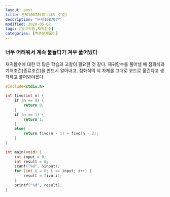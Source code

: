 ```yaml
---
layout: post
title: 문제10870(피보나치 수열)
description: "문제10870번"
modified: 2020-05-02
tags: [알고리즘,재귀함수]
categories: [백준문제풀이]
---
```

### 너무 어려워서 계속 붙들다가 겨우 풀어냈다
재귀함수에 대한 더 많은 학습과 고찰이 필요한 것 같다.
재귀함수를 풀어낼 때 점화식과 기저조건(종료조건)을 반드시 알아내고,
점화식의 식 자체를 그대로 코드로 옮긴다고 생각하고 풀어봐야겠다.
```c
#include<stdio.h>

int fivo(int n) {
	if (n == 0) {
		return 0;
	}
	if (n == 1) {
		return 1;
	}
	else{
		return fivo(n - 1) + fivo(n - 2);
	}
}

int main(void) {
	int input = 0;
	int result = 0;
	scanf("%d", &input);
	for (int i = 0; i <= input; i++) {
		result = fivo(i);
	}
	printf("%d", result);
}
```
